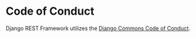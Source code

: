 # Code of Conduct

Django REST Framework utilizes the [Django Commons Code of Conduct](https://github.com/django-commons/membership/blob/main/CODE_OF_CONDUCT.md).
